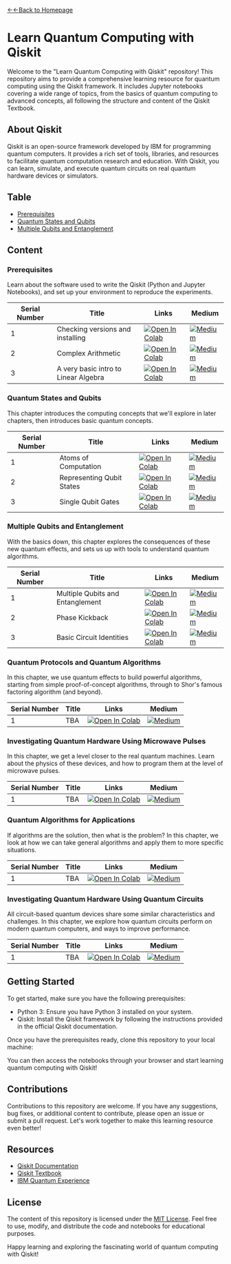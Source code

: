 [←←Back to Homepage](https://monitsharma.github.io/)


# Learn Quantum Computing with Qiskit

Welcome to the "Learn Quantum Computing with Qiskit" repository! This repository aims to provide a comprehensive learning resource for quantum computing using the Qiskit framework. It includes Jupyter notebooks covering a wide range of topics, from the basics of quantum computing to advanced concepts, all following the structure and content of the Qiskit Textbook.

## About Qiskit
Qiskit is an open-source framework developed by IBM for programming quantum computers. It provides a rich set of tools, libraries, and resources to facilitate quantum computation research and education. With Qiskit, you can learn, simulate, and execute quantum circuits on real quantum hardware devices or simulators.


## Table


- [Prerequisites](#prerequisites)
- [Quantum States and Qubits](#quantum-states-and-qubits)
- [Multiple Qubits and Entanglement](#multiple-qubits-and-entanglement)




## Content


### Prerequisites

Learn about the software used to write the Qiskit (Python and Jupyter Notebooks), and set up your environment to reproduce the experiments.

| Serial Number | Title                                     | Links     | Medium                                                                                |
| ------------- | --------------------------------------------------- | ----------------------------------------------------------------------------------------- |------------------------------------|
| 1             | Checking versions and installing  | [![Open In Colab](https://colab.research.google.com/assets/colab-badge.svg)](https://github.com/MonitSharma/Quantum-Computing-with-Qiskit-and-IBMQ/blob/main/Installing%20Qiskit%20and%20Dependancies.ipynb) |  [![Medium](https://img.shields.io/badge/Medium-12100E?style=for-the-badge&logo=medium&logoColor=white)](https://medium.com/@_monitsharma/learn-quantum-computing-with-qiskit-the-beginning-a177b588df88) |
| 2             | Complex Arithmetic    |  [![Open In Colab](https://colab.research.google.com/assets/colab-badge.svg)](https://github.com/MonitSharma/Quantum-Computing-with-Qiskit-and-IBMQ/blob/main/ComplexArithmetic.ipynb) |  [![Medium](https://img.shields.io/badge/Medium-12100E?style=for-the-badge&logo=medium&logoColor=white)](https://medium.com/@_monitsharma/learn-quantum-computing-with-qiskit-complex-arithmetic-453d5f15638b) |
| 3             |  A very basic intro to Linear Algebra | [![Open In Colab](https://colab.research.google.com/assets/colab-badge.svg)](https://github.com/MonitSharma/Quantum-Computing-with-Qiskit-and-IBMQ/blob/main/Linear%20Algebra%20Background.ipynb) |  [![Medium](https://img.shields.io/badge/Medium-12100E?style=for-the-badge&logo=medium&logoColor=white)](https://medium.com/@_monitsharma/learn-quantum-computing-with-qiskit-linear-algebra-501587c3297d) |






### Quantum States and Qubits

This chapter introduces the computing concepts that we'll explore in later chapters, then introduces basic quantum concepts.





| Serial Number | Title                                     | Links     | Medium                                                                                |
| ------------- | --------------------------------------------------- | ----------------------------------------------------------------------------------------- |------------------------------------|
| 1             | Atoms of Computation  |  [![Open In Colab](https://colab.research.google.com/assets/colab-badge.svg)](https://github.com/MonitSharma/Quantum-Computing-with-Qiskit-and-IBMQ/blob/main/Atoms_of_Computation.ipynb) |  [![Medium](https://img.shields.io/badge/Medium-12100E?style=for-the-badge&logo=medium&logoColor=white)](https://medium.com/@_monitsharma/learn-quantum-computing-with-qiskit-atoms-of-computation-463eb0a038aa) |
| 2             | Representing Qubit States | [![Open In Colab](https://colab.research.google.com/assets/colab-badge.svg)](https://github.com/MonitSharma/Quantum-Computing-with-Qiskit-and-IBMQ/blob/main/Represenitng_Qubit_States.ipynb) |  [![Medium](https://img.shields.io/badge/Medium-12100E?style=for-the-badge&logo=medium&logoColor=white)](https://medium.com/@_monitsharma/learn-quantum-computing-with-qiskit-representing-qubit-state-aed033b612d0) |
| 3             | Single Qubit Gates | [![Open In Colab](https://colab.research.google.com/assets/colab-badge.svg)](https://github.com/MonitSharma/Learn-Quantum-Computing-with-Qiskit/blob/main/Single_Qubit_Gates.ipynb) |  [![Medium](https://img.shields.io/badge/Medium-12100E?style=for-the-badge&logo=medium&logoColor=white)](https://medium.com/@_monitsharma/learn-quantum-computing-with-qiskit-single-qubit-gates-17a5a419ed7c) |



### Multiple Qubits and Entanglement

With the basics down, this chapter explores the consequences of these new quantum effects, and sets us up with tools to understand quantum algorithms.





| Serial Number | Title                                     | Links     | Medium                                                                                |
| ------------- | --------------------------------------------------- | ----------------------------------------------------------------------------------------- |------------------------------------|
| 1             |Multiple Qubits and Entanglement  |  [![Open In Colab](https://colab.research.google.com/assets/colab-badge.svg)](https://github.com/MonitSharma/Learn-Quantum-Computing-with-Qiskit/blob/main/Multiple_Qubits_and_Entanglement.ipynb) |  [![Medium](https://img.shields.io/badge/Medium-12100E?style=for-the-badge&logo=medium&logoColor=white)](https://medium.com/@_monitsharma/learn-quantum-computing-with-qiskit-multiple-qubits-and-entanglement-39b8ffa9b95d) |
| 2             |Phase Kickback  |  [![Open In Colab](https://colab.research.google.com/assets/colab-badge.svg)](https://github.com/MonitSharma/Learn-Quantum-Computing-with-Qiskit/blob/main/Phase_Kickback.ipynb) |  [![Medium](https://img.shields.io/badge/Medium-12100E?style=for-the-badge&logo=medium&logoColor=white)](https://medium.com/@_monitsharma/computational-linear-algebra-scalars-vectors-matrices-and-tensors-50e392df9ccc) |
| 3             |Basic Circuit Identities  |  [![Open In Colab](https://colab.research.google.com/assets/colab-badge.svg)](https://github.com/MonitSharma/Learn-Quantum-Computing-with-Qiskit/blob/main/Basic_Circuit_Identities.ipynb) |  [![Medium](https://img.shields.io/badge/Medium-12100E?style=for-the-badge&logo=medium&logoColor=white)](https://medium.com/@_monitsharma/computational-linear-algebra-scalars-vectors-matrices-and-tensors-50e392df9ccc) |








### Quantum Protocols and Quantum Algorithms

In this chapter, we use quantum effects to build powerful algorithms, starting from simple proof-of-concept algorithms, through to Shor's famous factoring algorithm (and beyond).





| Serial Number | Title                                     | Links     | Medium                                                                                |
| ------------- | --------------------------------------------------- | ----------------------------------------------------------------------------------------- |------------------------------------|
| 1             | TBA  |  [![Open In Colab](https://colab.research.google.com/assets/colab-badge.svg)](https://github.com/MonitSharma/Quantum-Computing-with-Qiskit-and-IBMQ/blob/main/Atoms_of_Computation.ipynb) |  [![Medium](https://img.shields.io/badge/Medium-12100E?style=for-the-badge&logo=medium&logoColor=white)](https://medium.com/@_monitsharma/computational-linear-algebra-scalars-vectors-matrices-and-tensors-50e392df9ccc) |



### Investigating Quantum Hardware Using Microwave Pulses

In this chapter, we get a level closer to the real quantum machines. Learn about the physics of these devices, and how to program them at the level of microwave pulses.





| Serial Number | Title                                     | Links     | Medium                                                                                |
| ------------- | --------------------------------------------------- | ----------------------------------------------------------------------------------------- |------------------------------------|
| 1             | TBA  |  [![Open In Colab](https://colab.research.google.com/assets/colab-badge.svg)](https://github.com/MonitSharma/Quantum-Computing-with-Qiskit-and-IBMQ/blob/main/Atoms_of_Computation.ipynb) |  [![Medium](https://img.shields.io/badge/Medium-12100E?style=for-the-badge&logo=medium&logoColor=white)](https://medium.com/@_monitsharma/computational-linear-algebra-scalars-vectors-matrices-and-tensors-50e392df9ccc) |





### Quantum Algorithms for Applications


If algorithms are the solution, then what is the problem? In this chapter, we look at how we can take general algorithms and apply them to more specific situations.





| Serial Number | Title                                     | Links     | Medium                                                                                |
| ------------- | --------------------------------------------------- | ----------------------------------------------------------------------------------------- |------------------------------------|
| 1             | TBA  |  [![Open In Colab](https://colab.research.google.com/assets/colab-badge.svg)](https://github.com/MonitSharma/Quantum-Computing-with-Qiskit-and-IBMQ/blob/main/Atoms_of_Computation.ipynb) |  [![Medium](https://img.shields.io/badge/Medium-12100E?style=for-the-badge&logo=medium&logoColor=white)](https://medium.com/@_monitsharma/computational-linear-algebra-scalars-vectors-matrices-and-tensors-50e392df9ccc) |




### Investigating Quantum Hardware Using Quantum Circuits

All circuit-based quantum devices share some similar characteristics and challenges. In this chapter, we explore how quantum circuits perform on modern quantum computers, and ways to improve performance.




| Serial Number | Title                                     | Links     | Medium                                                                                |
| ------------- | --------------------------------------------------- | ----------------------------------------------------------------------------------------- |------------------------------------|
| 1             | TBA  |  [![Open In Colab](https://colab.research.google.com/assets/colab-badge.svg)](https://github.com/MonitSharma/Quantum-Computing-with-Qiskit-and-IBMQ/blob/main/Atoms_of_Computation.ipynb) |  [![Medium](https://img.shields.io/badge/Medium-12100E?style=for-the-badge&logo=medium&logoColor=white)](https://medium.com/@_monitsharma/computational-linear-algebra-scalars-vectors-matrices-and-tensors-50e392df9ccc) |






















## Getting Started
To get started, make sure you have the following prerequisites:

- Python 3: Ensure you have Python 3 installed on your system.
- Qiskit: Install the Qiskit framework by following the instructions provided in the official Qiskit documentation.

Once you have the prerequisites ready, clone this repository to your local machine:




You can then access the notebooks through your browser and start learning quantum computing with Qiskit!

## Contributions
Contributions to this repository are welcome. If you have any suggestions, bug fixes, or additional content to contribute, please open an issue or submit a pull request. Let's work together to make this learning resource even better!

## Resources
- [Qiskit Documentation](https://qiskit.org/documentation/)
- [Qiskit Textbook](https://qiskit.org/textbook/)
- [IBM Quantum Experience](https://quantum-computing.ibm.com/)

## License
The content of this repository is licensed under the [MIT License](LICENSE). Feel free to use, modify, and distribute the code and notebooks for educational purposes.

Happy learning and exploring the fascinating world of quantum computing with Qiskit!


